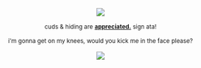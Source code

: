 
<p align="center" dir="auto">
<img src="https://files.catbox.moe/34yliz.png" style="max-width: 100%; "></p>

<p align="center" dir="auto">
<sub>cuds & hiding are <b><ins>appreciated.</ins></b> sign ata!</sub>

<p align="center" dir="auto">
<sub>i'm   gonna  get  on  my  knees, 
would  you  kick  me  in  the  face  please?</sub>
<p align="center" dir="auto"> 
<img src="https://i.postimg.cc/GhyBkg60/wsnh9p.gif" style="max-width: 100%; "></p>

<!--
**thequarrymen/thequarrymen** is a ✨ _special_ ✨ repository because its `README.md` (this file) appears on your GitHub profile.

Here are some ideas to get you started:

- 🔭 I’m currently working on ...
- 🌱 I’m currently learning ...
- 👯 I’m looking to collaborate on ...
- 🤔 I’m looking for help with ...
- 💬 Ask me about ...
- 📫 How to reach me: ...
- 😄 Pronouns: ...
- ⚡ Fun fact: .. 
